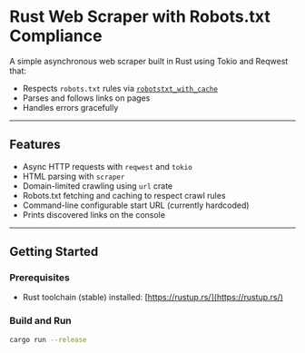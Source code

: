 # Rust Web Scraper with Robots.txt Compliance

A simple asynchronous web scraper built in Rust using Tokio and Reqwest that:

- Respects `robots.txt` rules via [`robotstxt_with_cache`](https://crates.io/crates/robotstxt_with_cache)
- Parses and follows links on pages
- Handles errors gracefully

---

## Features

- Async HTTP requests with `reqwest` and `tokio`
- HTML parsing with `scraper`
- Domain-limited crawling using `url` crate
- Robots.txt fetching and caching to respect crawl rules
- Command-line configurable start URL (currently hardcoded)
- Prints discovered links on the console

---

## Getting Started

### Prerequisites

- Rust toolchain (stable) installed: [https://rustup.rs/](https://rustup.rs/)

### Build and Run

```bash
cargo run --release
